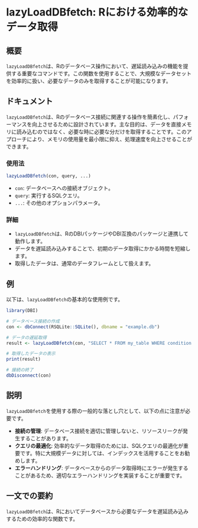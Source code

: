 <!--
Meta Description: # lazyLoadDBfetch: Rにおける効率的なデータ取得 ## 概要 `lazyLoadDBfetch`は、Rのデータベース操作において、遅延読み込みの機能を提供する重要なコマンドです。この関数を使用することで、大規模なデータセットを効率的に扱い、必要なデータのみを取得することが可能になり...
Meta Keywords: lazyloaddbfetch, con, query, result, rにおける効率的なデータ取得
-->

# lazyLoadDBfetch: Rにおける効率的なデータ取得

## 概要
`lazyLoadDBfetch`は、Rのデータベース操作において、遅延読み込みの機能を提供する重要なコマンドです。この関数を使用することで、大規模なデータセットを効率的に扱い、必要なデータのみを取得することが可能になります。

## ドキュメント
`lazyLoadDBfetch`は、Rのデータベース接続に関連する操作を簡素化し、パフォーマンスを向上させるために設計されています。主な目的は、データを直接メモリに読み込むのではなく、必要な時に必要な分だけを取得することです。このアプローチにより、メモリの使用量を最小限に抑え、処理速度を向上させることができます。

### 使用法
```R
lazyLoadDBfetch(con, query, ...)
```
- `con`: データベースへの接続オブジェクト。
- `query`: 実行するSQLクエリ。
- `...`: その他のオプションパラメータ。

### 詳細
- `lazyLoadDBfetch`は、RのDBIパッケージやDBI互換のパッケージと連携して動作します。
- データを遅延読み込みすることで、初期のデータ取得にかかる時間を短縮します。
- 取得したデータは、通常のデータフレームとして扱えます。

## 例
以下は、`lazyLoadDBfetch`の基本的な使用例です。

```R
library(DBI)

# データベース接続の作成
con <- dbConnect(RSQLite::SQLite(), dbname = "example.db")

# データの遅延取得
result <- lazyLoadDBfetch(con, "SELECT * FROM my_table WHERE condition = TRUE")

# 取得したデータの表示
print(result)

# 接続の終了
dbDisconnect(con)
```

## 説明
`lazyLoadDBfetch`を使用する際の一般的な落とし穴として、以下の点に注意が必要です。
- **接続の管理**: データベース接続を適切に管理しないと、リソースリークが発生することがあります。
- **クエリの最適化**: 効率的なデータ取得のためには、SQLクエリの最適化が重要です。特に大規模データに対しては、インデックスを活用することをお勧めします。
- **エラーハンドリング**: データベースからのデータ取得時にエラーが発生することがあるため、適切なエラーハンドリングを実装することが重要です。

## 一文での要約
`lazyLoadDBfetch`は、Rにおいてデータベースから必要なデータを遅延読み込みするための効率的な関数です。